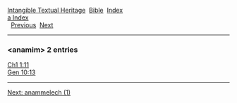 [Intangible Textual Heritage](../../index)  [Bible](../index) 
[Index](index)   
[a Index](_a_)  
  [Previous](c00518)  [Next](c00520) 

------------------------------------------------------------------------

### &lt;anamim&gt; 2 entries

[Ch1 1:11](../kjv/ch1001.htm#011)  
[Gen 10:13](../kjv/gen010.htm#013)  

------------------------------------------------------------------------

[Next: anammelech (1)](c00520)
